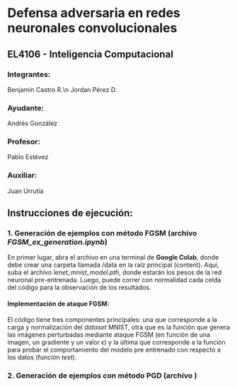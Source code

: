 # Defensa adversaria en redes neuronales convolucionales
## EL4106 - Inteligencia Computacional

### Integrantes:
Benjamín Castro R.\n
Jordan Pérez D.

### Ayudante:
Andrés González

### Profesor:
Pablo Estévez

### Auxiliar:
Juan Urrutia

## Instrucciones de ejecución:
### 1. Generación de ejemplos con método FGSM (archivo *FGSM_ex_generation.ipynb*)
En primer lugar, abra el archivo en una terminal de **Google Colab**, donde debe crear una carpeta llamada /data en la raíz principal (content). Aquí, suba el archivo *lenet_mnist_model.pth*, donde estarán los pesos de la red neuronal pre-entrenada. Luego, puede correr con normalidad cada celda del código para la observación de los resultados.

#### Implementación de ataque FGSM:
El código tiene tres componentes principales: una que corresponde a la carga y normalización del *dataset* MNIST, otra que es la función que genera las imágenes perturbadas mediante ataque FGSM (en función de una imagen, un gradiente y un valor $\epsilon$) y la última que corresponde a la función para probar el comportamiento del modelo pre entrenado con respecto a los datos (función *test*).


### 2. Generación de ejemplos con método PGD (archivo )
